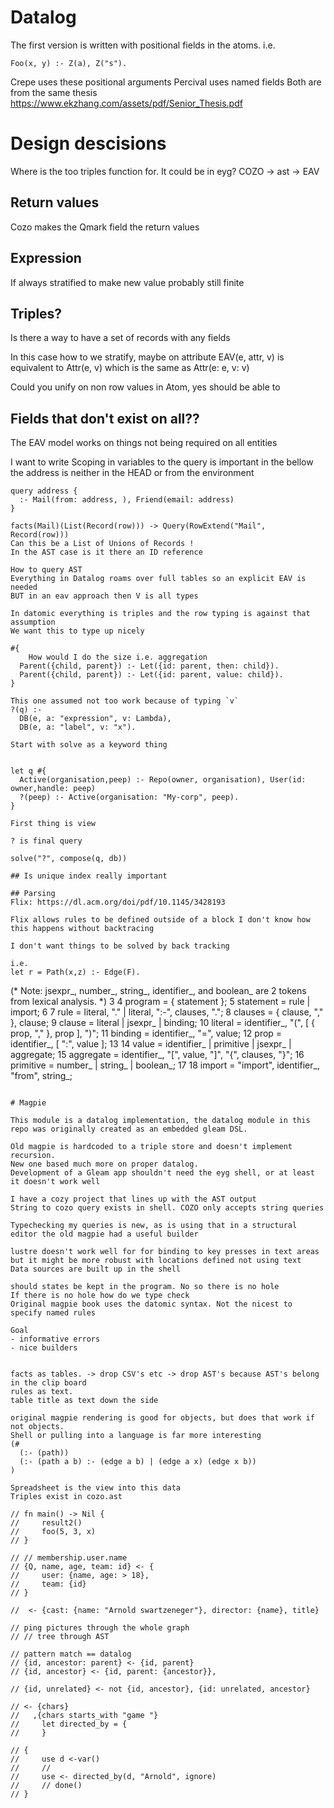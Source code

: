 # Datalog

The first version is written with positional fields in the atoms.
i.e.
```datalog
Foo(x, y) :- Z(a), Z("s").
```

Crepe uses these positional arguments
Percival uses named fields
Both are from the same thesis https://www.ekzhang.com/assets/pdf/Senior_Thesis.pdf


# Design descisions

Where is the too triples function for. It could be in eyg?
COZO -> ast -> EAV

## Return values
Cozo makes the Qmark field the return values

## Expression
If always stratified to make new value probably still finite

## Triples?
Is there a way to have a set of records with any fields

In this case how to we stratify, maybe on attribute
EAV(e, attr, v) is equivalent to Attr(e, v) which is the same as Attr(e: e, v: v)

Could you unify on non row values in Atom, yes should be able to

## Fields that don't exist on all??

The EAV model works on things not being required on all entities

I want to write 
Scoping in variables to the query is important in the bellow the address is neither in the HEAD or from the environment
```
query address { 
  :- Mail(from: address, ), Friend(email: address)
}

facts(Mail)(List(Record(row))) -> Query(RowExtend("Mail", Record(row)))
Can this be a List of Unions of Records !
In the AST case is it there an ID reference

How to query AST
Everything in Datalog roams over full tables so an explicit EAV is needed
BUT in an eav approach then V is all types

In datomic everything is triples and the row typing is against that assumption
We want this to type up nicely

#{ 
    How would I do the size i.e. aggregation
  Parent({child, parent}) :- Let({id: parent, then: child}). 
  Parent({child, parent}) :- Let({id: parent, value: child}).
}

This one assumed not too work because of typing `v`
?(q) :- 
  DB(e, a: "expression", v: Lambda), 
  DB(e, a: "label", v: "x"). 

Start with solve as a keyword thing


let q #{
  Active(organisation,peep) :- Repo(owner, organisation), User(id: owner,handle: peep)
  ?(peep) :- Active(organisation: "My-corp", peep).
}

First thing is view

? is final query

solve("?", compose(q, db))

## Is unique index really important

## Parsing 
Flix: https://dl.acm.org/doi/pdf/10.1145/3428193

Flix allows rules to be defined outside of a block I don't know how this happens without backtracing

I don't want things to be solved by back tracking

i.e. 
let r = Path(x,z) :- Edge(F).

```
(* Note: jsexpr_, number_, string_, identifier_, and boolean_ are
2 tokens from lexical analysis. *)
3
4 program = { statement };
5 statement = rule | import;
6
7 rule = literal, "." | literal, ":-", clauses, ".";
8 clauses = { clause, "," }, clause;
9 clause = literal | jsexpr_ | binding;
10 literal = identifier_, "(", [ { prop, "," }, prop ], ")";
11 binding = identifier_, "=", value;
12 prop = identifier_, [ ":", value ];
13
14 value = identifier_ | primitive | jsexpr_ | aggregate;
15 aggregate = identifier_, "[", value, "]", "{", clauses, "}";
16 primitive = number_ | string_ | boolean_;
17
18 import = "import", identifier_, "from", string_;
```

# Magpie

This module is a datalog implementation, the datalog module in this repo was originally created as an embedded gleam DSL.

Old magpie is hardcoded to a triple store and doesn't implement recursion.
New one based much more on proper datalog.
Development of a Gleam app shouldn't need the eyg shell, or at least it doesn't work well

I have a cozy project that lines up with the AST output
String to cozo query exists in shell. COZO only accepts string queries

Typechecking my queries is new, as is using that in a structural editor the old magpie had a useful builder

lustre doesn't work well for for binding to key presses in text areas but it might be more robust with locations defined not using text
Data sources are built up in the shell

should states be kept in the program. No so there is no hole
If there is no hole how do we type check
Original magpie book uses the datomic syntax. Not the nicest to specify named rules

Goal
- informative errors
- nice builders


facts as tables. -> drop CSV's etc -> drop AST's because AST's belong in the clip board
rules as text.
table title as text down the side

original magpie rendering is good for objects, but does that work if not objects.
Shell or pulling into a language is far more interesting
(# 
  (:- (path))
  (:- (path a b) :- (edge a b) | (edge a x) (edge x b))
)

Spreadsheet is the view into this data
Triples exist in cozo.ast

// fn main() -> Nil {
//     result2()
//     foo(5, 3, x)
// }

// // membership.user.name
// {Q, name, age, team: id} <- {
//     user: {name, age: > 18},
//     team: {id}
// }

//  <- {cast: {name: "Arnold swartzeneger"}, director: {name}, title}

// ping pictures through the whole graph
// // tree through AST

// pattern match == datalog
// {id, ancestor: parent} <- {id, parent}
// {id, ancestor} <- {id, parent: {ancestor}},

// {id, unrelated} <- not {id, ancestor}, {id: unrelated, ancestor}

// <- {chars}
//   ,{chars starts_with "game "}
//     let directed_by = {
//     }

// {
//     use d <-var()
//     //
//     use <- directed_by(d, "Arnold", ignore)
//     // done()
// }
